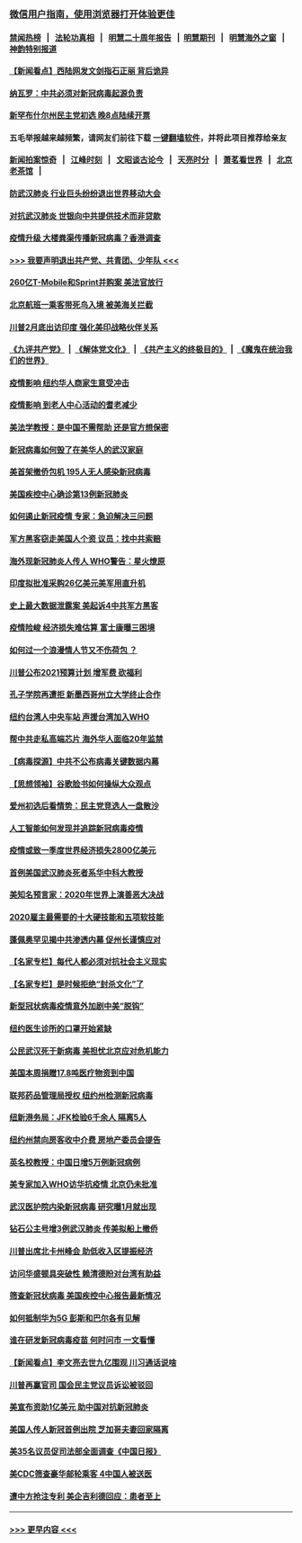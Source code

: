### [微信用户指南，使用浏览器打开体验更佳](https://github.com/gfw-breaker/banned-news1/blob/master/indexes/wechat-guide.md?t=0)
#### [禁闻热榜](热点新闻.md?t=0)  &nbsp;&nbsp;|&nbsp;&nbsp; [法轮功真相](https://github.com/gfw-breaker/truth/blob/master/README.md?t=0) &nbsp;&nbsp;|&nbsp;&nbsp; [明慧二十周年报告](https://github.com/gfw-breaker/mh-reports/blob/master/README.md?t=0) &nbsp;&nbsp;|&nbsp;&nbsp;[明慧期刊](https://github.com/gfw-breaker/mh-qikan) &nbsp;&nbsp;|&nbsp;&nbsp; [明慧海外之窗](https://github.com/gfw-breaker/mh-news/blob/master/README.md?t=0) &nbsp;&nbsp;|&nbsp;&nbsp; [神韵特别报道](https://github.com/gfw-breaker/mh-news/blob/master/shenyun.md?t=0)
#### [【新闻看点】西陆网发文剑指石正丽 背后诡异](../pages/nsc412/n11861792.md?t=02120702) 
#### [纳瓦罗：中共必须对新冠病毒起源负责](../pages/nsc412/n11861810.md?t=02120702) 
#### [新罕布什尔州民主党初选 晚8点陆续开票](../pages/nsc412/n11861872.md?t=02120702) 
#### 五毛举报越来越频繁，请网友们前往下载 [一键翻墙软件](https://github.com/gfw-breaker/ssr-accounts)，并将此项目推荐给亲友
#### [新闻拍案惊奇](https://github.com/gfw-breaker/banned-news1/blob/master/pages/link4.md) &nbsp;&nbsp;|&nbsp;&nbsp; [江峰时刻](https://github.com/gfw-breaker/banned-news1/blob/master/pages/link4.md) &nbsp;&nbsp;|&nbsp;&nbsp; [文昭谈古论今](https://github.com/gfw-breaker/banned-news1/blob/master/pages/link4.md) &nbsp;&nbsp;|&nbsp;&nbsp; [天亮时分](https://github.com/gfw-breaker/banned-news1/blob/master/pages/link4.md) &nbsp;&nbsp;|&nbsp;&nbsp; [萧茗看世界](https://github.com/gfw-breaker/banned-news1/blob/master/pages/link4.md) &nbsp;&nbsp;|&nbsp;&nbsp; [北京老茶馆](https://github.com/gfw-breaker/banned-news1/blob/master/pages/link4.md) &nbsp;&nbsp;|&nbsp;&nbsp; 
#### [防武汉肺炎 行业巨头纷纷退出世界移动大会](../pages/nsc412/n11861795.md?t=02120702) 
#### [对抗武汉肺炎 世银向中共提供技术而非贷款](../pages/nsc412/n11861652.md?t=02120702) 
#### [疫情升级 大楼粪渠传播新冠病毒？香港调查](../pages/nsc412/n11861556.md?t=02120702) 
#### [>>> 我要声明退出共产党、共青团、少年队 <<<](https://github.com/begood0513/goodnews/blob/master/quit/letter.md) 
#### [260亿T-Mobile和Sprint并购案 美法官放行](../pages/nsc412/n11861511.md?t=02120702) 
#### [北京航班一乘客带死鸟入境 被美海关拦截](../pages/nsc412/n11861317.md?t=02120702) 
#### [川普2月底出访印度 强化美印战略伙伴关系](../pages/nsc412/n11860557.md?t=02120702) 
#### [《九评共产党》](https://github.com/begood0513/9ping.md/blob/master/README.md) &nbsp;|&nbsp; [《解体党文化》](../../../../jtdwh.md/blob/master/README.md)  &nbsp;|&nbsp; [《共产主义的终极目的》](../../../../gczydzjmd.md/blob/master/README.md) &nbsp;|&nbsp; [《魔鬼在统治我们的世界》](../../../../mgztzwmdsj.md/blob/master/README.md) 
#### [疫情影响  纽约华人商家生意受冲击](../pages/nsc412/n11860284.md?t=02120702) 
#### [疫情影响  到老人中心活动的耆老减少](../pages/nsc412/n11860199.md?t=02120702) 
#### [美法学教授：是中国不需帮助 还是官方想保密](../pages/nsc412/n11859492.md?t=02120702) 
#### [新冠病毒如何毁了在美华人的武汉家庭](../pages/nsc412/n11859524.md?t=02120702) 
#### [美首架撤侨包机 195人无人感染新冠病毒](../pages/nsc412/n11859908.md?t=02120702) 
#### [美国疾控中心确诊第13例新冠肺炎](../pages/nsc412/n11859966.md?t=02120702) 
#### [如何遏止新冠疫情 专家：急迫解决三问题](../pages/nsc412/n11859685.md?t=02120702) 
#### [军方黑客窃走美国人个资 议员：找中共索赔](../pages/nsc412/n11859371.md?t=02120702) 
#### [海外现新冠肺炎人传人 WHO警告：星火燎原](../pages/nsc412/n11859252.md?t=02120702) 
#### [印度拟批准采购26亿美元美军用直升机](../pages/nsc412/n11859143.md?t=02120702) 
#### [史上最大数据泄露案 美起诉4中共军方黑客](../pages/nsc412/n11859115.md?t=02120702) 
#### [疫情险峻 经济损失难估算 富士康曝三困境](../pages/nsc412/n11859120.md?t=02120702) 
#### [如何过一个浪漫情人节又不伤荷包 ？](../pages/nsc412/n11858969.md?t=02120702) 
#### [川普公布2021预算计划 增军费 砍福利](../pages/nsc412/n11859012.md?t=02120702) 
#### [孔子学院再遭拒 新墨西哥州立大学终止合作](../pages/nsc412/n11858661.md?t=02120702) 
#### [纽约台湾人中央车站  声援台湾加入WHO](../pages/nsc412/n11857757.md?t=02120702) 
#### [帮中共走私高端芯片 海外华人面临20年监禁](../pages/nsc412/n11855016.md?t=02120702) 
#### [【病毒探源】中共不公布病毒关键数据内幕](../pages/nsc412/n11856584.md?t=02120702) 
#### [【思想领袖】谷歌脸书如何操纵大众观点](../pages/nsc412/n11680874.md?t=02120702) 
#### [爱州初选后看情势：民主党竞选人一盘散沙](../pages/nsc412/n11856557.md?t=02120702) 
#### [人工智能如何发现并追踪新冠病毒疫情](../pages/nsc412/n11856398.md?t=02120702) 
#### [疫情或致一季度世界经济损失2800亿美元](../pages/nsc412/n11855639.md?t=02120702) 
#### [首例美国武汉肺炎死者系华中科大教授](../pages/nsc412/n11855500.md?t=02120702) 
#### [美知名预言家：2020年世界上演善恶大决战](../pages/nsc412/n11855418.md?t=02120702) 
#### [2020雇主最需要的十大硬技能和五项软技能](../pages/nsc412/n11850953.md?t=02120702) 
#### [蓬佩奥罕见揭中共渗透内幕 促州长谨慎应对](../pages/nsc412/n11854685.md?t=02120702) 
#### [【名家专栏】每代人都必须对抗社会主义现实](../pages/nsc412/n11831412.md?t=02120702) 
#### [【名家专栏】是时候拒绝“封杀文化”了](../pages/nsc412/n11814093.md?t=02120702) 
#### [新型冠状病毒疫情意外加剧中美“脱钩”](../pages/nsc412/n11854475.md?t=02120702) 
#### [纽约医生诊所的口罩开始紧缺](../pages/nsc412/n11853364.md?t=02120702) 
#### [公民武汉死于新病毒 美担忧北京应对危机能力](../pages/nsc412/n11854331.md?t=02120702) 
#### [美国本周捐赠17.8吨医疗物资到中国](../pages/nsc412/n11854269.md?t=02120702) 
#### [联邦药品管理局授权  纽约州检测新冠病毒](../pages/nsc412/n11853371.md?t=02120702) 
#### [纽新港务局：JFK检验6千余人  隔离5人](../pages/nsc412/n11853366.md?t=02120702) 
#### [纽约州禁向房客收中介费  房地产委员会提告](../pages/nsc412/n11853360.md?t=02120702) 
#### [英名校教授：中国日增5万例新冠病例](../pages/nsc412/n11854174.md?t=02120702) 
#### [美专家加入WHO访华抗疫情 北京仍未批准](../pages/nsc412/n11854043.md?t=02120702) 
#### [武汉医护院内染新冠病毒 研究曝1月就出现](../pages/nsc412/n11852928.md?t=02120702) 
#### [钻石公主号增3例武汉肺炎 传美拟船上撤侨](../pages/nsc412/n11853240.md?t=02120702) 
#### [川普出席北卡州峰会 助低收入区提振经济](../pages/nsc412/n11853232.md?t=02120702) 
#### [访问华盛顿具突破性 赖清德盼对台湾有助益](../pages/nsc412/n11853129.md?t=02120702) 
#### [筛查新冠状病毒 美国疾控中心报告最新情况](../pages/nsc412/n11853070.md?t=02120702) 
#### [如何抵制华为5G 彭斯和巴尔各有见解](../pages/nsc412/n11852535.md?t=02120702) 
#### [谁在研发新冠病毒疫苗 何时问市 一文看懂](../pages/nsc412/n11852840.md?t=02120702) 
#### [【新闻看点】李文亮去世九亿围观 川习通话说啥](../pages/nsc412/n11852360.md?t=02120702) 
#### [川普再赢官司 国会民主党议员诉讼被驳回](../pages/nsc412/n11852287.md?t=02120702) 
#### [美宣布资助1亿美元 助中国对抗新冠肺炎](../pages/nsc412/n11852531.md?t=02120702) 
#### [美国人传人新冠首例出院 芝加哥夫妻回家隔离](../pages/nsc412/n11852452.md?t=02120702) 
#### [美35名议员促司法部全面调查《中国日报》](../pages/nsc412/n11852435.md?t=02120702) 
#### [美CDC筛查豪华邮轮乘客 4中国人被送医](../pages/nsc412/n11852085.md?t=02120702) 
#### [遭中方抢注专利 美企吉利德回应：患者至上](../pages/nsc412/n11852037.md?t=02120702) 

----
#### [ >>> 更早内容 <<< ](../indexes/nsc412-earlier.md)
